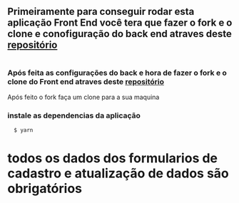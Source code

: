 ## Primeiramente para conseguir rodar esta aplicação Front End você tera que fazer o fork e o clone e conofiguração do back end atraves deste [repositório](https://github.com/Guilhermejob/BackEnd_flashMania_test)

#

### Após feita as configurações do back e hora de fazer o fork e o clone do Front end atraves deste [repositório](https://github.com/Guilhermejob/FlaskMania_frontEnd_test ) 

Após feito o fork faça um clone para a sua maquina 

### instale as dependencias da aplicação

```
  $ yarn 
```

# todos os dados dos formularios de cadastro e atualização de dados são obrigatórios 

